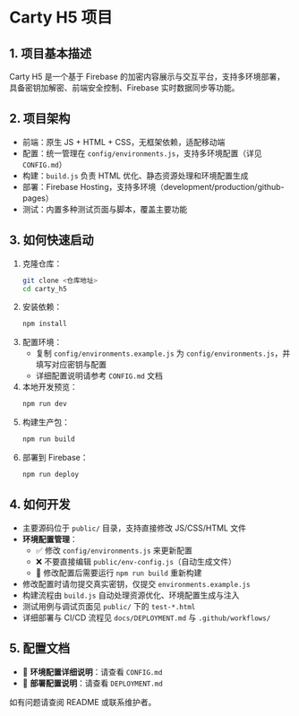 # Carty H5 项目

## 1. 项目基本描述
Carty H5 是一个基于 Firebase 的加密内容展示与交互平台，支持多环境部署，具备密钥加解密、前端安全控制、Firebase 实时数据同步等功能。

## 2. 项目架构
- 前端：原生 JS + HTML + CSS，无框架依赖，适配移动端
- 配置：统一管理在 `config/environments.js`，支持多环境配置（详见 `CONFIG.md`）
- 构建：`build.js` 负责 HTML 优化、静态资源处理和环境配置生成
- 部署：Firebase Hosting，支持多环境（development/production/github-pages）
- 测试：内置多种测试页面与脚本，覆盖主要功能

## 3. 如何快速启动
1. 克隆仓库：
   ```bash
   git clone <仓库地址>
   cd carty_h5
   ```
2. 安装依赖：
   ```bash
   npm install
   ```
3. 配置环境：
   - 复制 `config/environments.example.js` 为 `config/environments.js`，并填写对应密钥与配置
   - 详细配置说明请参考 `CONFIG.md` 文档
4. 本地开发预览：
   ```bash
   npm run dev
   ```
5. 构建生产包：
   ```bash
   npm run build
   ```
6. 部署到 Firebase：
   ```bash
   npm run deploy
   ```

## 4. 如何开发
- 主要源码位于 `public/` 目录，支持直接修改 JS/CSS/HTML 文件
- **环境配置管理**：
  - ✅ 修改 `config/environments.js` 来更新配置
  - ❌ 不要直接编辑 `public/env-config.js`（自动生成文件）
  - 🔄 修改配置后需要运行 `npm run build` 重新构建
- 修改配置时请勿提交真实密钥，仅提交 `environments.example.js`
- 构建流程由 `build.js` 自动处理资源优化、环境配置生成与注入
- 测试用例与调试页面见 `public/` 下的 `test-*.html`
- 详细部署与 CI/CD 流程见 `docs/DEPLOYMENT.md` 与 `.github/workflows/`

## 5. 配置文档
- 📖 **环境配置详细说明**：请查看 `CONFIG.md`
- 🔧 **部署配置说明**：请查看 `DEPLOYMENT.md`

如有问题请查阅 README 或联系维护者。